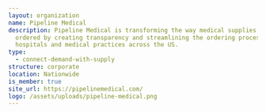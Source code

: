 ```yaml
---
layout: organization
name: Pipeline Medical
description: Pipeline Medical is transforming the way medical supplies are
  ordered by creating transparency and streamlining the ordering process for
  hospitals and medical practices across the US.
type:
  - connect-demand-with-supply
structure: corporate
location: Nationwide
is_member: true
site_url: https://pipelinemedical.com/
logo: /assets/uploads/pipeline-medical.png
---
```

